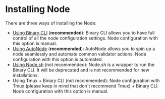 # Installing Node

There are three ways of installing the Node:

* [Using Binary CLI](using-binary-cli.md) \(**recommended**\): Binary CLI allows you to have full control of all the node configuration settings. Node configuration with this option is manual.
* [Using AutoNode](../upgrading-node/using-autonode.md) \(**recommended**\): AutoNode allows you to spin up a node seamlessly and automate common validator actions. Node configuration with this option is automated.
* [Using Node.sh](using-node.sh.md) \(not recommended\): Node.sh is a wrapper to run the Binary CLI. It will be deprecated and is not recommended for new installations.
* Using Tmux + Binary CLI \(not recommended\): Node configuration with Tmux \(please keep in mind that don´t recommend Tmux\) + Binary CLI. Node configuration with this option is manual.




